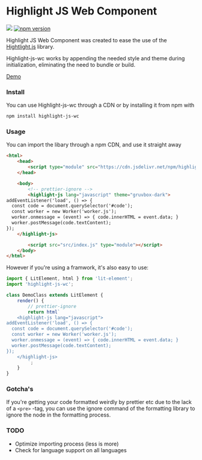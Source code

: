 # Highlight JS Web Component

[![](https://data.jsdelivr.com/v1/package/npm/highlight-js-wc/badge)](https://www.jsdelivr.com/package/npm/highlight-js-wc)
[![npm version](https://badge.fury.io/js/highlight-js-wc.svg)](https://badge.fury.io/js/highlight-js-wc)

Highlight JS Web Component was created to ease the use of the [Hightlight.js](https://github.com/highlightjs/highlight.js) library.

Highlight-js-wc works by appending the needed style and theme during initialization, eliminating the need to
bundle or build.

[Demo](https://codesandbox.io/s/funny-heisenberg-g30ji?fontsize=14&hidenavigation=1&theme=dark)

### Install

You can use Highlight-js-wc through a CDN or by installing it from npm with

```bash
npm install highlight-js-wc
```

### Usage

You can import the libary through a npm CDN, and use it straight away

```html
<html>
    <head>
        <script type="module" src="https://cdn.jsdelivr.net/npm/highlight-js-wc@1.1.3/highlight-js-wc.min.js"></script>
    </head>

    <body>
        <!-- prettier-ignore -->
        <highlight-js lang="javascript" theme="gruvbox-dark">
addEventListener('load', () => {
  const code = document.querySelector('#code');
  const worker = new Worker('worker.js');
  worker.onmessage = (event) => { code.innerHTML = event.data; }
  worker.postMessage(code.textContent);
});
    </highlight-js>

        <script src="src/index.js" type="module"></script>
    </body>
</html>
```

However if you're using a framwork, it's also easy to use:

```js
import { LitElement, html } from 'lit-element';
import 'highlight-js-wc';

class DemoClass extends LitElement {
    render() {
        // prettier-ignore
        return html`
    <highlight-js lang="javascript">
addEventListener('load', () => {
  const code = document.querySelector('#code');
  const worker = new Worker('worker.js');
  worker.onmessage = (event) => { code.innerHTML = event.data; }
  worker.postMessage(code.textContent);
});
    </highlight-js>
        `;
    }
}
```

### Gotcha's

If you're getting your code formatted weirdly by prettier etc due to the lack of a `<pre>` -tag, you can use the
ignore command of the formatting library to ignore the node in the formatting process.

### TODO

-   Optimize importing process (less is more)
-   Check for language support on all languages
